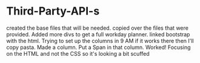 # Third-Party-API-s
created the base files that will be needed.
copied over the files that were provided.
Added more divs to get a full workday planner.
linked bootstrap with the html.
Trying to set up the columns in 9 AM if it works there then I'll copy pasta.
Made a column.
Put a Span in that column.
Worked!
Focusing on the HTML and not the CSS so it's looking a bit scuffed
